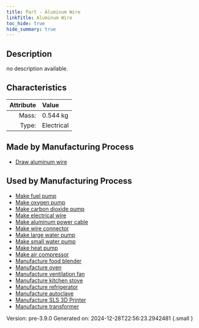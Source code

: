 ```yaml
---
title: Part - Aluminum Wire
linkTitle: Aluminum Wire
toc_hide: true
hide_summary: true
---
```


## Description
no description available.

## Characteristics

| Attribute      | Value |
|--------:|:------|
|Mass:|0.544 kg|
|Type:|Electrical|

## Made by Manufacturing Process

- [Draw aluminum wire](/docs/definitions/process/draw-aluminum-wire)

## Used by Manufacturing Process

- [Make fuel pump](/docs/definitions/process/make-fuel-pump)
- [Make oxygen pump](/docs/definitions/process/make-oxygen-pump)
- [Make carbon dioxide pump](/docs/definitions/process/make-carbon-dioxide-pump)
- [Make electrical wire](/docs/definitions/process/make-electrical-wire)
- [Make aluminum power cable](/docs/definitions/process/make-aluminum-power-cable)
- [Make wire connector](/docs/definitions/process/make-wire-connector)
- [Make large water pump](/docs/definitions/process/make-large-water-pump)
- [Make small water pump](/docs/definitions/process/make-small-water-pump)
- [Make heat pump](/docs/definitions/process/make-heat-pump)
- [Make air compressor](/docs/definitions/process/make-air-compressor)
- [Manufacture food blender](/docs/definitions/process/manufacture-food-blender)
- [Manufacture oven](/docs/definitions/process/manufacture-oven)
- [Manufacture ventilation fan](/docs/definitions/process/manufacture-ventilation-fan)
- [Manufacture kitchen stove](/docs/definitions/process/manufacture-kitchen-stove)
- [Manufacture refrigerator](/docs/definitions/process/manufacture-refrigerator)
- [Manufacture autoclave](/docs/definitions/process/manufacture-autoclave)
- [Manufacture SLS 3D Printer](/docs/definitions/process/manufacture-sls-3d-printer)
- [Manufacture transformer](/docs/definitions/process/manufacture-transformer)


Version: pre-3.9.0 Generated on: 2024-12-28T22:56:23.2942481
{.small }

